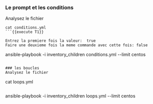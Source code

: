 
### Le prompt et les conditions
Analysez le fichier 
```
cat conditions.yml
```{{execute T1}}

Entrez la premiere fois la valeur:  true   
Faire une deuxieme fois la meme commande avec cette fois: false

```
ansible-playbook -i inventory_children conditions.yml --limit centos
```{{execute T1}}

### les boucles
Analysez le fichier 
```
cat loops.yml
```{{execute T1}}

```
ansible-playbook -i inventory_children loops.yml --limit centos
```{{execute T1}}